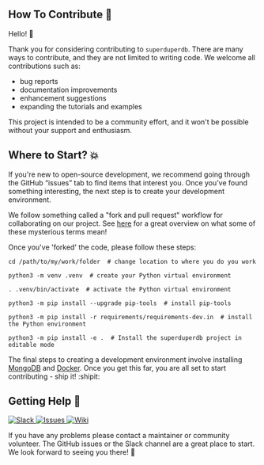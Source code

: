 ## How To Contribute :rocket:


Hello! :wave:

Thank you for considering contributing to `superduperdb`. There are many ways to contribute, and they are not limited to writing code. We welcome all contributions such as:

- bug reports
- documentation improvements
- enhancement suggestions
- expanding the tutorials and examples

This project is intended to be a community effort, and it won't be possible without your support and enthusiasm.

## Where to Start? :boom:
If you're new to open-source development, we recommend going through the GitHub “issues” tab to find items that interest you. Once you’ve found something interesting, the next step is to create your development environment.

We follow something called a "fork and pull request" workflow for collaborating on our project. See [here](https://gist.github.com/Chaser324/ce0505fbed06b947d962) for a great overview on what some of these mysterious terms mean!

Once you've 'forked' the code, please follow these steps:
```
cd /path/to/my/work/folder  # change location to where you do you work
```
```
python3 -m venv .venv  # create your Python virtual environment
```
```
. .venv/bin/activate  # activate the Python virtual environment
```
```
python3 -m pip install --upgrade pip-tools  # install pip-tools
```
```
python3 -m pip install -r requirements/requirements-dev.in  # install the Python environment
```
```
python3 -m pip install -e .  # Install the superduperdb project in editable mode
```

The final steps to creating a development environment involve installing [MongoDB](https://www.mongodb.com/docs/manual/installation/) and [Docker](https://docs.docker.com/engine/install/). Once you get this far, you are all set to start contributing - ship it! :shipit:

## Getting Help 🙋

<a href="https://join.slack.com/t/superduperdb/shared_invite/zt-1zuojj0k0-RjAYBs1TDsvEa7yaFGa6QA" target="_blank">
    <img src="https://img.shields.io/badge/Slack-superduperdb-8A2BE2?logo=slack" alt="Slack">
</a>

<a href="https://github.com/SuperDuperDB/superduperdb-stealth/issues" target="_blank">
    <img src="https://img.shields.io/badge/Issues-superduperdb-8A2BE2?logo=github" alt="Issues">
</a>

<a href="https://github.com/SuperDuperDB/superduperdb-stealth/wiki" target="_blank">
    <img src="https://img.shields.io/badge/Project%20Wiki-superduperdb-8A2BE2?logo=github" alt="Wiki">
</a>


If you have any problems please contact a maintainer or community volunteer. The GitHub issues or the Slack channel are a great place to start. We look forward to seeing you there! :purple_heart:
